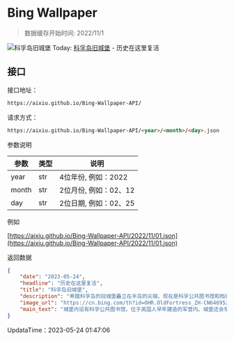 # Bing Wallpaper

> 数据缓存开始时间: 2022/11/1

![科孚岛旧城堡](https://cn.bing.com/th?id=OHR.OldFortress_ZH-CN6469523538_1920x1080.webp)
Today: [科孚岛旧城堡](https://cn.bing.com/th?id=OHR.OldFortress_ZH-CN6469523538_1920x1080.webp) - 历史在这里复活

## 接口

接口地址：

```html
https://aixiu.github.io/Bing-Wallpaper-API/
```

请求方式：

```html
https://aixiu.github.io/Bing-Wallpaper-API/<year>/<month>/<day>.json
```

参数说明

| 参数 | 类型 | 说明 |
| - | - | - |
| year | str | 4位年份, 例如：2022 |
| month | str | 2位月份, 例如：02、12 |
| day | str | 2位日期, 例如：02、25 |

例如

[https://aixiu.github.io/Bing-Wallpaper-API/2022/11/01.json](https://aixiu.github.io/Bing-Wallpaper-API/2022/11/01.json)

返回数据

```json
{
    "date": "2023-05-24",
    "headline": "历史在这里复活",
    "title": "科孚岛旧城堡",
    "description": "希腊科孚岛的旧城堡矗立在半岛的尖端，现在是科孚公共图书馆和档案馆的所在地。这座城堡历史悠久，可以追溯到拜占庭时期。6世纪，入侵者袭击了科孚，促使幸存者建造了一个被城堡包围的新村庄。后来在威尼斯统治期间，城堡又经历了加固改建，以抵御奥斯曼军队的侵扰。数个世纪以来，这座希腊地标见证了当地的巨大变化以及几个帝国的兴衰。",
    "image_url": "https://cn.bing.com/th?id=OHR.OldFortress_ZH-CN6469523538_1920x1080.webp",
    "main_text": "城堡内设有科孚公共图书馆，位于英国人早年建造的军营内。城堡还会举行一些艺术和文化展览。"
}
```

UpdataTime：2023-05-24 01:47:06
